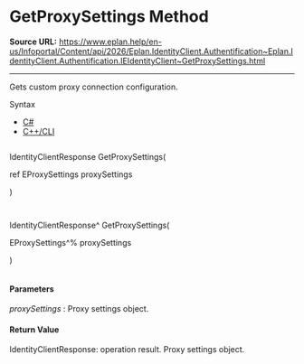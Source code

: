 # GetProxySettings Method

**Source URL:** https://www.eplan.help/en-us/Infoportal/Content/api/2026/Eplan.IdentityClient.Authentification~Eplan.IdentityClient.Authentification.IEIdentityClient~GetProxySettings.html

---

Gets custom proxy connection configuration.

Syntax

- [C#](#i-syntax-CS)
- [C++/CLI](#i-syntax-CPP2005)

```
```
IdentityClientResponse GetProxySettings( 

   ref EProxySettings proxySettings

)
```
```

```
```
IdentityClientResponse^ GetProxySettings( 

   EProxySettings^% proxySettings

)
```
```

#### Parameters

*proxySettings*
:   Proxy settings object.

#### Return Value

IdentityClientResponse: operation result. Proxy settings object.
